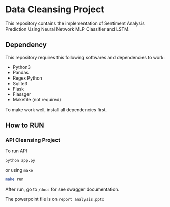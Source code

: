 # Data Cleansing Project

This repository contains the implementation of Sentiment Analysis Prediction Using Neural Network MLP Classifier and LSTM.

## Dependency

This repository requires this following softwares and dependencies to work:

- Python3
- Pandas
- Regex Python
- Sqlite3
- Flask
- Flassger
- Makefile (not required)

To make work well, install all dependencies first.

## How to RUN
### API Cleansing Project

To run API 

```sh
python app.py
```

or using `make`

```sh
make run
```

After run, go to `/docs` for see swagger documentation.

The powerpoint file is on `report analysis.pptx`

